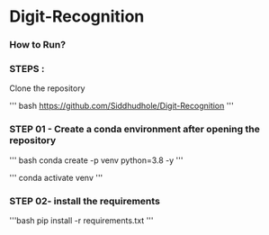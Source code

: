 # Digit-Recognition

### How to Run?

### STEPS :


Clone the repository 

''' bash
https://github.com/Siddhudhole/Digit-Recognition
'''
### STEP 01 - Create a conda environment after opening the repository 

''' bash
conda create -p venv python=3.8 -y 
'''

'''
conda activate venv 
'''

### STEP 02- install the requirements 
'''bash
pip install -r requirements.txt
'''